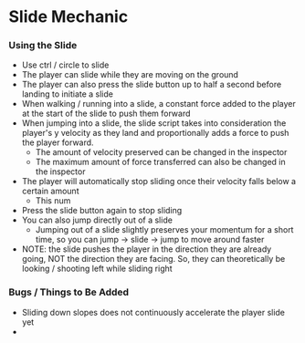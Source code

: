 
# Slide Mechanic

### Using the Slide
- Use ctrl / circle to slide
- The player can slide while they are moving on the ground
- The player can also press the slide button up to half a second before landing to initiate a slide
- When walking / running into a slide, a constant force added to the player at the start of the slide to push them forward
- When jumping into a slide, the slide script takes into consideration the player's y velocity as they land and proportionally adds a force to push the player forward.
	- The amount of velocity preserved can be changed in the inspector
	- The maximum amount of force transferred can also be changed in the inspector
- The player will automatically stop sliding once their velocity falls below a certain amount
	- This num
- Press the slide button again to stop sliding
- You can also jump directly out of a slide
	- Jumping out of a slide slightly preserves your momentum for a short time, so you can jump -> slide -> jump to move around faster
- NOTE: the slide pushes the player in the direction they are already going, NOT the direction they are facing. So, they can theoretically be looking / shooting left while sliding right

### Bugs / Things to Be Added
- Sliding down slopes does not continuously accelerate the player slide yet
-
